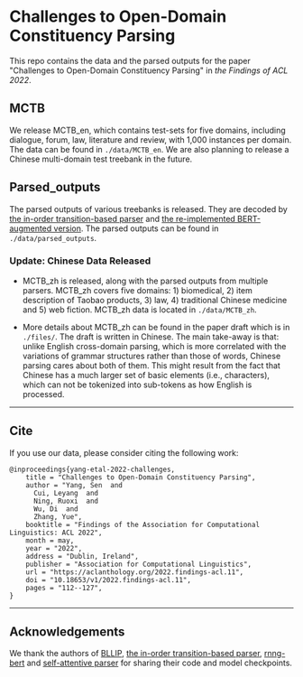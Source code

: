 # Challenges to Open-Domain Constituency Parsing



This repo contains the data and the parsed outputs for the paper "Challenges to Open-Domain Constituency Parsing" in *the Findings of ACL 2022*.


## MCTB
We release MCTB_en, which contains test-sets for five domains, including dialogue, forum, law, literature and review, with 1,000 instances per domain. 
The data can be found in `./data/MCTB_en`. 
We are also planning to release a Chinese multi-domain test treebank in the future. 


## Parsed_outputs
The parsed outputs of various treebanks is released. They are decoded by [the in-order transition-based parser](https://github.com/LeonCrashCode/InOrderParser) and [the re-implemented BERT-augmented version](https://github.com/dpfried/rnng-bert).
The parsed outputs can be found in `./data/parsed_outputs`.



### Update: Chinese Data Released
* MCTB_zh is released, along with the parsed outputs from multiple parsers. MCTB_zh covers five domains: 1) biomedical, 2) item description of Taobao products, 3) law, 4) traditional Chinese medicine and 5) web fiction. MCTB_zh data is located in `./data/MCTB_zh`. 

* More details about MCTB_zh can be found in the paper draft which is in `./files/`. The draft is written in Chinese. The main take-away is that: unlike English cross-domain parsing, which is more correlated with the variations of grammar structures rather than those of words, Chinese parsing cares about both of them. This might result from the fact that Chinese has a much larger set of basic elements (i.e., characters), which can not be tokenized into sub-tokens as how English is processed.

---

## Cite
If you use our data, please consider citing the following work:
```
@inproceedings{yang-etal-2022-challenges,
    title = "Challenges to Open-Domain Constituency Parsing",
    author = "Yang, Sen  and
      Cui, Leyang  and
      Ning, Ruoxi  and
      Wu, Di  and
      Zhang, Yue",
    booktitle = "Findings of the Association for Computational Linguistics: ACL 2022",
    month = may,
    year = "2022",
    address = "Dublin, Ireland",
    publisher = "Association for Computational Linguistics",
    url = "https://aclanthology.org/2022.findings-acl.11",
    doi = "10.18653/v1/2022.findings-acl.11",
    pages = "112--127",
}
```

---

## Acknowledgements
We thank the authors of [BLLIP](https://github.com/BLLIP/bllip-parser), [the in-order transition-based parser](https://github.com/LeonCrashCode/InOrderParser), [rnng-bert](https://github.com/dpfried/rnng-bert) and [self-attentive parser](https://github.com/nikitakit/self-attentive-parser) for sharing their code and model checkpoints. 
